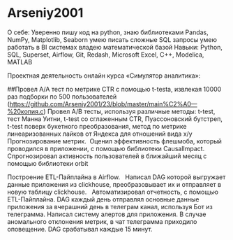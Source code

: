 # Arseniy2001
О себе: 
Уверенно пишу код на python, знаю библиотеками Pandas, NumPy, Matplotlib, Seaborn 
умею писать сложные SQL запросы
умею работать в BI системах
владею математической базой 
Навыки:
Python, SQL, Superset, Airflow, Git, Redash, Microsoft Excel, C++, Modelica, MATLAB

Проектная деятельность онлайн курса «Симулятор аналитика»:
 
##Провел A/A тест по метрике CTR с помощью t-testа, извлекая 10000 раз подборки по 500 пользователей  (https://github.com/Arseniy2001/23/blob/master/main%C2%A0—%20копия.c)
Провел A/B тесты, используя различные методы: t-test, тест Манна Уитни, t-test со сглаженным CTR, Пуассоновский бутстреп, t-test поверх букетного преобразования, метод по метрике линеаризованных лайков от Яндекса для отношений вида  x/y     
Прогнозирование метрик.  Оценил эффективность флешмоба, который проводился в приложении, с помощью библиотеки CausalImpact.  Спрогнозировал активность пользователей в ближайший месяц с помощью библиотеки orbit

Построение ETL-Пайплайна в Airflow.  
Написал DAG которой выгружает данные приложения из clickhouse, преобразовывает их и отправляет в новую таблицу clickhouse.  
Автоматизировал отчетность, с помощью ETL-Пайплайна. DAG  каждый день  отправлял основные данные приложения за вчерашний день в телеграм канал, используя Бот из телеграмма. Написал систему алертов для приложения. В случае аномального отклонения метрик, в чат телеграмма приходило оповещение. DAG срабатывал каждые 15 минут. 

